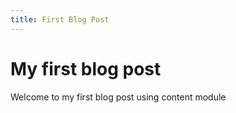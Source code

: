 ```yaml
---
title: First Blog Post
---
```


# My first blog post

Welcome to my first blog post using content module
